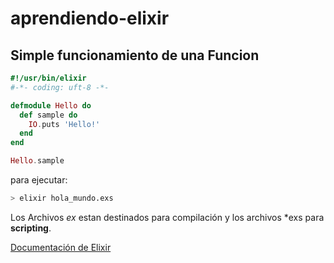 # aprendiendo-elixir

## Simple funcionamiento de una Funcion

```elixir
#!/usr/bin/elixir
#-*- coding: uft-8 -*-

defmodule Hello do
  def sample do
    IO.puts 'Hello!'
  end
end

Hello.sample
```

para ejecutar:

```sh
> elixir hola_mundo.exs
```

Los Archivos *ex* estan destinados para compilación y los archivos *exs para **scripting**.

[Documentación de Elixir](https://hexdocs.pm/elixir/master/Kernel.html)
